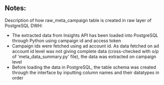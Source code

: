## Notes: ##

Description of how raw_meta_campaign table is created in raw layer of PostgreSQL DWH:
* The extracted data from Insights API has been loaded into PostgreSQL through Python using campaign id and access token
* Campaign ids were fetched using ad account id. As data fetched on ad account id level was not giving complete data (cross-checked with o/p of 'meta_data_summary.py' file), the data was extracted on campaign level
* Before loading the data in PostgreSQL, the table schema was created through the interface by inputting column names and their datatypes in order

